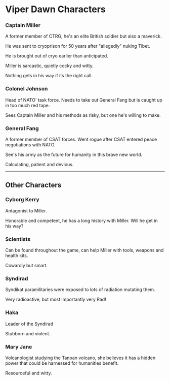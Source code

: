 Viper Dawn Characters
===

### Captain Miller

A former member of CTRG, he's an elite British soldier but also a maverick.

He was sent to cryoprison for 50 years after "allegedly" nuking Tibet.

He is brought out of cryo earlier than anticipated.

Miller is sarcastic, quietly cocky and witty. 

Nothing gets in his way if its the right call.

### Colonel Johnson

Head of NATO' task force. Needs to take out General Fang but is caught up in too much red tape.

Sees Captain Miller and his methods as risky, but one he's willing to make.

### General Fang

A former member of CSAT forces. Went rogue after CSAT entered peace negotiations with NATO.

See's his army as the future for humanity in this brave new world.

Calculating, patient and devious.

---

## Other Characters

### Cyborg Kerry

Antagonist to Miller. 

Honorable and competent, he has a long history with Miller. Will he get in his way?

### Scientists

Can be found throughout the game, can help Miller with tools, weapons and health kits.

Cowardly but smart.

### Syndirad

Syndikat paramilitaries were exposed to lots of radiation mutating them.

Very radioactive, but most importantly very Rad!

### Haka

Leader of the Syndirad

Stubborn and violent.

### Mary Jane

Volcanologist studying the Tanoan volcano, she believes it has a hidden power that could be harnessed for humanities
benefit.

Resourceful and witty.